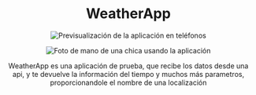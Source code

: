 <div align="center">

<h1 align="center">WeatherApp</h1>

![Previsualización de la aplicación en teléfonos](https://github.com/DavidMachio/myWeather/assets/135691621/4f55f6e0-634f-4c3f-89f5-cdadedf9464b)

![Foto de mano de una chica usando la aplicación](https://github.com/DavidMachio/myWeather/assets/135691621/c1be1c25-9c2b-4c7b-aaad-7966420d5aff)


WeatherApp es una aplicación de prueba, que recibe los datos desde una api, y te devuelve la información del tiempo y muchos más parametros, proporcionandole el nombre de una localización

</div>
